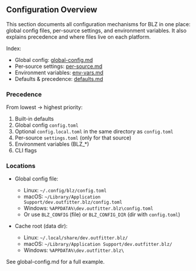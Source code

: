 ## Configuration Overview

This section documents all configuration mechanisms for BLZ in one place: global config files, per-source settings, and environment variables. It also explains precedence and where files live on each platform.

Index:
- Global config: [global-config.md](./global-config.md)
- Per‑source settings: [per-source.md](./per-source.md)
- Environment variables: [env-vars.md](./env-vars.md)
- Defaults & precedence: [defaults.md](./defaults.md)

### Precedence

From lowest → highest priority:
1) Built-in defaults
2) Global config `config.toml`
3) Optional `config.local.toml` in the same directory as `config.toml`
4) Per-source `settings.toml` (only for that source)
5) Environment variables (BLZ_*)
6) CLI flags

### Locations

- Global config file:
  - Linux: `~/.config/blz/config.toml`
  - macOS: `~/Library/Application Support/dev.outfitter.blz/config.toml`
  - Windows: `%APPDATA%\dev.outfitter.blz\config.toml`
  - Or use `BLZ_CONFIG` (file) or `BLZ_CONFIG_DIR` (dir with `config.toml`)

- Cache root (data dir):
  - Linux: `~/.local/share/dev.outfitter.blz/`
  - macOS: `~/Library/Application Support/dev.outfitter.blz/`
  - Windows: `%APPDATA%\dev.outfitter.blz\`

See global-config.md for a full example.
